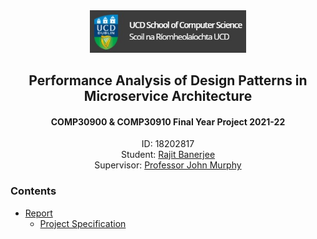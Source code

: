 <div align="center">
  <img src="./assets/ucdcs.jpg" width="250">
  <h2>Performance Analysis of Design Patterns in <br/>Microservice Architecture</h2>
  <h4>COMP30900 & COMP30910 Final Year Project 2021-22</h4>
  <p>
    ID: 18202817<br/>
    Student: <a href="https://rajitbanerjee.com">Rajit Banerjee</a><br/>
    Supervisor: <a href="https://people.ucd.ie/j.murphy">Professor John Murphy</a>
  </p>
</div>

### Contents

- [Report](./report/)
    - [Project Specification](./report/fyp-specification.pdf)

